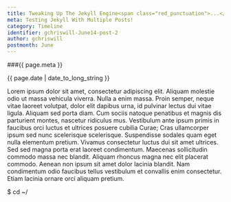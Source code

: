 ```yaml
---
title: Tweaking Up The Jekyll Engine<span class="red_punctuation">...</span>
meta: Testing Jekyll With Multiple Posts!
category: Timeline
identifier: gchriswill-June14-post-2
author: gchriswill
postmonth: June
---
```


###{{ page.meta }}

{{ page.date | date_to_long_string }}

Lorem ipsum dolor sit amet, consectetur adipiscing elit. 
Aliquam molestie odio ut massa vehicula viverra. 
Nulla a enim massa. Proin semper, neque vitae laoreet volutpat, dolor elit dapibus urna, id pulvinar lectus dui vitae ligula. 
Aliquam sed porta diam. 
Cum sociis natoque penatibus et magnis dis parturient montes, nascetur ridiculus mus. 
Vestibulum ante ipsum primis in faucibus orci luctus et ultrices posuere cubilia Curae; Cras ullamcorper ipsum sed nunc scelerisque scelerisque. 
Suspendisse sodales quam eget nulla elementum pretium. 
Vivamus consectetur luctus dui sit amet ultrices. 
Sed sed magna porta erat laoreet condimentum. 
Maecenas sollicitudin commodo massa nec blandit. 
Aliquam rhoncus magna nec elit placerat commodo. 
Aenean non ipsum sit amet dolor lacinia blandit. 
Nam condimentum odio faucibus tellus vestibulum et convallis enim consectetur. 
Etiam lacinia ornare orci aliquam pretium.


<span class="red_punctuation">$</span> cd <span class="red_punctuation">~/</span>